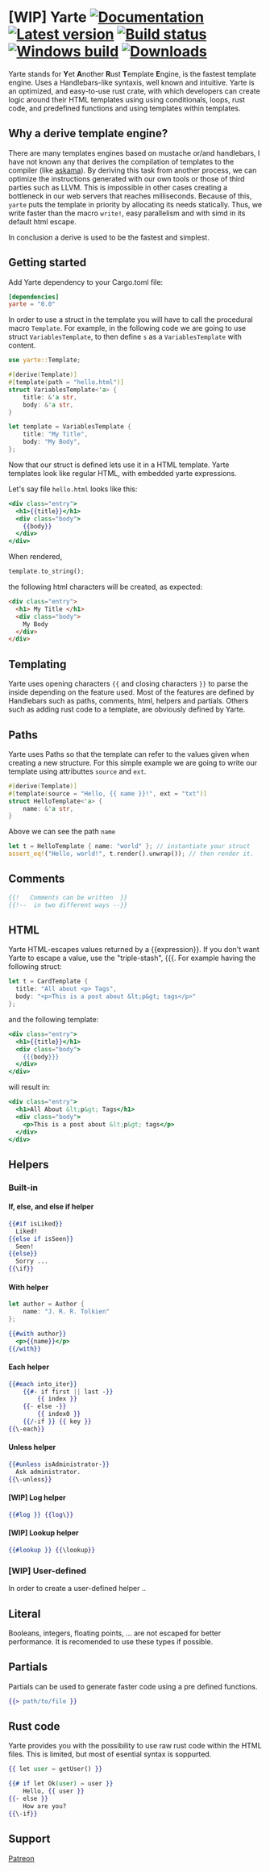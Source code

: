 # \[WIP] Yarte [![Documentation](https://docs.rs/yarte/badge.svg)](https://docs.rs/yarte/) [![Latest version](https://img.shields.io/crates/v/yarte.svg)](https://crates.io/crates/yarte) [![Build status](https://api.travis-ci.org/rust-iendo/yarte.svg?branch=master)](https://travis-ci.org/rust-iendo/yarte) [![Windows build](https://ci.appveyor.com/api/projects/status/github/rust-iendo/yarte?svg=true)](https://ci.appveyor.com/project/botika/v-htmlescape) [![Downloads](https://img.shields.io/crates/d/yarte.svg)](https://crates.io/crates/yarte)
Yarte stands for **Y**et **A**nother **R**ust **T**emplate **E**ngine, is the fastest template engine. Uses a Handlebars-like syntaxis, well known and intuitive. Yarte is an optimized, and easy-to-use rust crate, with which developers can create logic around their HTML templates using using conditionals, loops, rust code, and predefined functions and using templates within templates.

## Why a derive template engine?
There are many templates engines based on mustache or/and handlebars,
I have not known any that derives the compilation of templates to the compiler (like [askama](https://github.com/djc/askama)).
By deriving this task from another process, we can optimize the instructions 
generated with our own tools or those of third parties such as LLVM. 
This is impossible in other cases creating a bottleneck in our web servers 
that reaches milliseconds. Because of this, `yarte` puts the template in priority 
by allocating its needs statically. Thus, we write faster than the macro `write!`, 
easy parallelism and with simd in its default html escape. 

In conclusion a derive is used to be the fastest and simplest.

## Getting started
Add Yarte dependency to your Cargo.toml file:

```toml
[dependencies]
yarte = "0.0"
```

In order to use a struct in the template  you will have to call the procedural macro `Template`. For example, in the following code we are going to use struct `VariablesTemplate`, to then define `s` as a `VariablesTemplate` with content.

```rust
use yarte::Template;

#[derive(Template)]
#[template(path = "hello.html")]
struct VariablesTemplate<'a> {
    title: &'a str,
    body: &'a str,
}

let template = VariablesTemplate {
    title: "My Title",
    body: "My Body",
};
```
    
Now that our struct is defined lets use it in a HTML template. Yarte templates look like regular HTML, with embedded yarte expressions.

Let's say file `hello.html` looks like this:

```handlebars
<div class="entry">
  <h1>{{title}}</h1>
  <div class="body">
    {{body}}
  </div>
</div>
```

When rendered, 
```rust
template.to_string();
```

the following html characters will be created, as expected:

```html
<div class="entry">
  <h1> My Title </h1>
  <div class="body">
    My Body
  </div>
</div>
```

## Templating
Yarte uses opening characters `{{` and closing characters `}}` to parse the inside depending on the feature used. Most of the features are defined by Handlebars such as paths, comments, html, helpers and partials. Others such as adding rust code to a template, are obviously defined by Yarte.    

## Paths
Yarte uses Paths so that the template can refer to the values given when creating a new structure. For this simple example we are going to write our template using attributtes `source` and `ext`.

```rust
#[derive(Template)]
#[template(source = "Hello, {{ name }}!", ext = "txt")]
struct HelloTemplate<'a> {
    name: &'a str,
}
```

Above we can see the path `name`

```rust
let t = HelloTemplate { name: "world" }; // instantiate your struct
assert_eq!("Hello, world!", t.render().unwrap()); // then render it.
```

## Comments

```handlebars
{{!   Comments can be written  }}
{{!--  in two different ways --}}
```

## HTML
Yarte HTML-escapes values returned by a {{expression}}. If you don't want Yarte to escape a value, use the "triple-stash", {{{. For example having the following struct:

```rust
let t = CardTemplate {
  title: "All about <p> Tags",
  body: "<p>This is a post about &lt;p&gt; tags</p>"
};
```
and the following template:

```handlebars
<div class="entry">
  <h1>{{title}}</h1>
  <div class="body">
    {{{body}}}
  </div>
</div>
```

will result in:
    
```handlebars
<div class="entry">
  <h1>All About &lt;p&gt; Tags</h1>
  <div class="body">
    <p>This is a post about &lt;p&gt; tags</p>
  </div>
</div>
```

## Helpers

### Built-in
#### If, else, and else if helper
```handlebars
{{#if isLiked}}
  Liked!
{{else if isSeen}}
  Seen!
{{else}}
  Sorry ...
{{\if}}
```
   
#### With helper
```rust
let author = Author {
    name: "J. R. R. Tolkien"
};
```

```handlebars
{{#with author}}
  <p>{{name}}</p>
{{/with}}
```

#### Each helper
```handlebars
{{#each into_iter}} 
    {{#- if first || last -}}
        {{ index }} 
    {{- else -}}
        {{ index0 }} 
    {{/-if }} {{ key }} 
{{\-each}}
```

#### Unless helper
```handlebars
{{#unless isAdministrator-}} 
  Ask administrator.
{{\-unless}}
```
    
#### \[WIP] Log helper
```handlebars
{{#log }} {{log\}}
```
    
#### \[WIP] Lookup helper
```handlebars
{{#lookup }} {{\lookup}}
```

### \[WIP] User-defined
In order to create a user-defined helper ..

## Literal
Booleans, integers, floating points, ... are not escaped for better performance. It is recomended to use these types if possible.

## Partials
Partials can be used to generate faster code using a pre defined functions.

```handlebars
{{> path/to/file }}
```
## Rust code
Yarte provides you with the possibility to use raw rust code within the HTML files. This is limited, but most of esential syntax is soppurted.
    
```handlebars
{{ let user = getUser() }}

{{# if let Ok(user) = user }}
    Hello, {{ user }}
{{- else }}
    How are you?
{{\-if}}
```


## Support

[Patreon](https://www.patreon.com/r_iendo)
